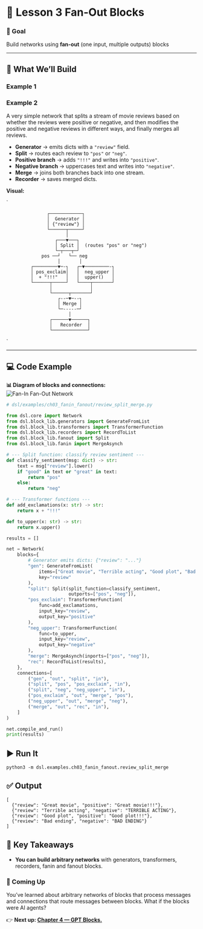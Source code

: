 # 🔀 Lesson 3 Fan-Out Blocks

### 🎯 Goal
Build networks using **fan-out** (one input, multiple outputs) blocks  

---

## 📍 What We’ll Build

### Example 1


### Example 2
A very simple network that splits a stream of movie reviews based on whether the reviews were positive or negative, and then modifies the positive and negative reviews in different ways, and finally merges all reviews.

- **Generator** → emits dicts with a `"review"` field.  
- **Split** → routes each review to `"pos"` or `"neg"`.  
- **Positive branch** → adds `"!!!"` and writes into `"positive"`.  
- **Negative branch** → uppercases text and writes into `"negative"`.  
- **Merge** → joins both branches back into one stream.  
- **Recorder** → saves merged dicts.

**Visual:**  

`

                   ┌────────────┐
                   │  Generator │
                   │ {"review"} │
                   └──────┬─────┘
                          │
                      ┌───▼───┐
                      │ Split │  (routes "pos" or "neg")
                      └─┬───┬─┘
                 pos ──┘   └── neg
                       │       │
             ┌─────────▼─-┐   ┌─▼─────────-┐
             │ pos_exclaim│   │  neg_upper │
             │  + "!!!"   │   │  upper()   │
             └──────┬─────┘   └────┬───────┘
                    │              │
                    └──────┬───────┘
                       ┌--─▼─--┐
                       │ Merge │
                       └─-----─┘
                           │
                    ┌──────▼──────┐
                    │   Recorder  │
                    └─────────────┘
`


---

## 💻 Code Example

**📊 Diagram of blocks and connections:**  
![Fan-In Fan-Out Network](diagram_1.svg)

```python
# dsl/examples/ch03_fanin_fanout/review_split_merge.py

from dsl.core import Network
from dsl.block_lib.generators import GenerateFromList
from dsl.block_lib.transformers import TransformerFunction
from dsl.block_lib.recorders import RecordToList
from dsl.block_lib.fanout import Split
from dsl.block_lib.fanin import MergeAsynch

# --- Split function: classify review sentiment ---
def classify_sentiment(msg: dict) -> str:
    text = msg["review"].lower()
    if "good" in text or "great" in text:
        return "pos"
    else:
        return "neg"

# --- Transformer functions ---
def add_exclamations(x: str) -> str:
    return x + "!!!"

def to_upper(x: str) -> str:
    return x.upper()

results = []

net = Network(
    blocks={
        # Generator emits dicts: {"review": "..."}
        "gen": GenerateFromList(
            items=["Great movie", "Terrible acting", "Good plot", "Bad ending"],
            key="review"
        ),
        "split": Split(split_function=classify_sentiment,
                       outports=["pos", "neg"]),
        "pos_exclaim": TransformerFunction(
            func=add_exclamations,
            input_key="review",
            output_key="positive"
        ),
        "neg_upper": TransformerFunction(
            func=to_upper,
            input_key="review",
            output_key="negative"
        ),
        "merge": MergeAsynch(inports=["pos", "neg"]),
        "rec": RecordToList(results),
    },
    connections=[
        ("gen", "out", "split", "in"),
        ("split", "pos", "pos_exclaim", "in"),
        ("split", "neg", "neg_upper", "in"),
        ("pos_exclaim", "out", "merge", "pos"),
        ("neg_upper", "out", "merge", "neg"),
        ("merge", "out", "rec", "in"),
    ]
)

net.compile_and_run()
print(results)
```

## ▶️ Run It

```
python3 -m dsl.examples.ch03_fanin_fanout.review_split_merge
```

## ✅ Output

```
[
  {"review": "Great movie", "positive": "Great movie!!!"},
  {"review": "Terrible acting", "negative": "TERRIBLE ACTING"},
  {"review": "Good plot", "positive": "Good plot!!!"},
  {"review": "Bad ending", "negative": "BAD ENDING"}
]
```

## 🧠 Key Takeaways

- **You can build arbitrary networks** with generators, transformers, recorders, fanin and fanout blocks.

### 🚀 Coming Up

You’ve learned about arbitrary networks of blocks that process messages and connections that route messages between blocks.
What if the blocks were AI agents? 

👉 **Next up: [Chapter 4 — GPT Blocks.](../ch04_GPT/README.md)**